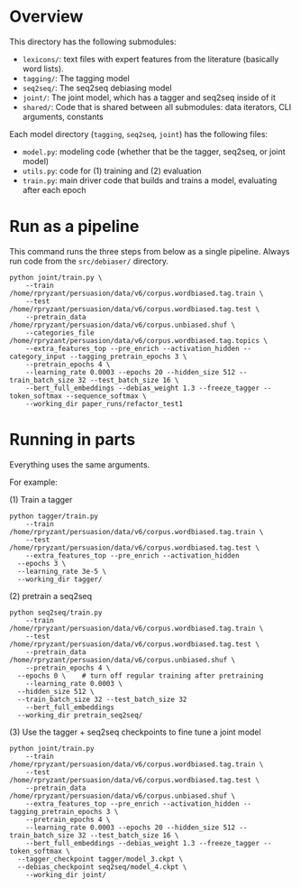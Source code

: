 
# Overview

This directory has the following submodules:
* `lexicons/`: text files with expert features from the literature (basically word lists).
* `tagging/`: The tagging model 
* `seq2seq/`: The seq2seq debiasing model 
* `joint/`: The joint model, which has a tagger and seq2seq inside of it
* `shared/`: Code that is shared between all submodules: data iterators, CLI arguments, constants

Each model directory (`tagging`, `seq2seq`, `joint`) has the following files:
* `model.py`: modeling code (whether that be the tagger, seq2seq, or joint model)
* `utils.py`: code for (1) training and (2) evaluation 
* `train.py`: main driver code that builds and trains a model, evaluating after each epoch




# Run as a pipeline

This command runs the three steps from below as a single pipeline. Always run code from the `src/debiaser/` directory.

```
python joint/train.py \
	--train /home/rpryzant/persuasion/data/v6/corpus.wordbiased.tag.train \
	--test /home/rpryzant/persuasion/data/v6/corpus.wordbiased.tag.test \
	--pretrain_data /home/rpryzant/persuasion/data/v6/corpus.unbiased.shuf \
	--categories_file /home/rpryzant/persuasion/data/v6/corpus.wordbiased.tag.topics \
	--extra_features_top --pre_enrich --activation_hidden --category_input --tagging_pretrain_epochs 3 \
	--pretrain_epochs 4 \
	--learning_rate 0.0003 --epochs 20 --hidden_size 512 --train_batch_size 32 --test_batch_size 16 \
	--bert_full_embeddings --debias_weight 1.3 --freeze_tagger --token_softmax --sequence_softmax \
	--working_dir paper_runs/refactor_test1
```


# Running in parts

Everything uses the same arguments. 

For example:

(1) Train a tagger
```
python tagger/train.py
	--train /home/rpryzant/persuasion/data/v6/corpus.wordbiased.tag.train \
	--test /home/rpryzant/persuasion/data/v6/corpus.wordbiased.tag.test \
	--extra_features_top --pre_enrich --activation_hidden 
  --epochs 3 \
  --learning_rate 3e-5 \
  --working_dir tagger/
```

(2) pretrain a seq2seq
```
python seq2seq/train.py
	--train /home/rpryzant/persuasion/data/v6/corpus.wordbiased.tag.train \
	--test /home/rpryzant/persuasion/data/v6/corpus.wordbiased.tag.test \
	--pretrain_data /home/rpryzant/persuasion/data/v6/corpus.unbiased.shuf \
	--pretrain_epochs 4 \
  --epochs 0 \    # turn off regular training after pretraining
	--learning_rate 0.0003 \
  --hidden_size 512 \
  --train_batch_size 32 --test_batch_size 32
	--bert_full_embeddings
  --working_dir pretrain_seq2seq/
```

(3) Use the tagger + seq2seq checkpoints to fine tune a joint model
```
python joint/train.py
	--train /home/rpryzant/persuasion/data/v6/corpus.wordbiased.tag.train \
	--test /home/rpryzant/persuasion/data/v6/corpus.wordbiased.tag.test \
	--pretrain_data /home/rpryzant/persuasion/data/v6/corpus.unbiased.shuf \
	--extra_features_top --pre_enrich --activation_hidden --tagging_pretrain_epochs 3 \
	--pretrain_epochs 4 \
	--learning_rate 0.0003 --epochs 20 --hidden_size 512 --train_batch_size 32 --test_batch_size 16 \
	--bert_full_embeddings --debias_weight 1.3 --freeze_tagger --token_softmax \
  --tagger_checkpoint tagger/model_3.ckpt \
  --debias_checkpoint seq2seq/model_4.ckpt \
	--working_dir joint/
```


